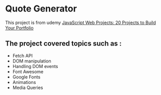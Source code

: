 
# Quote Generator

This project is from udemy [JavaScript Web Projects: 20 Projects to Build Your Portfolio](https://www.udemy.com/course/javascript-web-projects-to-build-your-portfolio-resume/)

## The project covered topics such as :

- Fetch API
- DOM manipulation
- Handling DOM events
- Font Awesome
- Google Fonts
- Animations
- Media Queries

